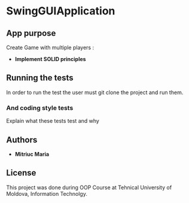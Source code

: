 # SwingGUIApplication
## App purpose
  Create Game with multiple players :
  * **Implement SOLID principles**
  
## Running the tests

In order to run the test the user must git clone the project and run them.


### And coding style tests

Explain what these tests test and why

## Authors

* **Mitriuc Maria** 

## License

This project was done during OOP Course  at Tehnical University of Moldova, Information Technolgy.
